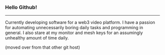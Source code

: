 ### Hello Github!

---

Currently developing software for a web3 video platform.
I have a passion for automating unnecessarily boring daily tasks and programming in general. 
I also stare at my monitor and mesh keys for an assumingly unhealthy amount of time daily.

(moved over from that other git host)
